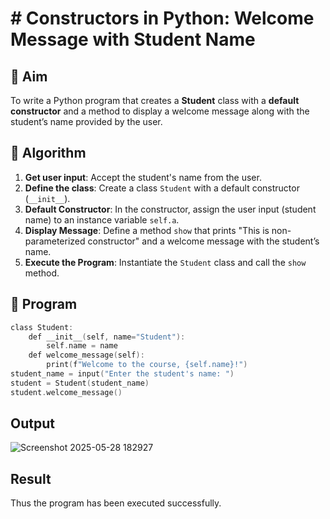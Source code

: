# # Constructors in Python: Welcome Message with Student Name

## 🎯 Aim
To write a Python program that creates a **Student** class with a **default constructor** and a method to display a welcome message along with the student’s name provided by the user.

## 🧠 Algorithm
1. **Get user input**: Accept the student's name from the user.
2. **Define the class**: Create a class `Student` with a default constructor (`__init__`).
3. **Default Constructor**: In the constructor, assign the user input (student name) to an instance variable `self.a`.
4. **Display Message**: Define a method `show` that prints "This is non-parameterized constructor" and a welcome message with the student’s name.
5. **Execute the Program**: Instantiate the `Student` class and call the `show` method.

## 🧾 Program
~~~c
class Student:
    def __init__(self, name="Student"):
        self.name = name
    def welcome_message(self):
        print(f"Welcome to the course, {self.name}!")
student_name = input("Enter the student's name: ")
student = Student(student_name)
student.welcome_message()
~~~

## Output

![Screenshot 2025-05-28 182927](https://github.com/user-attachments/assets/b580b116-9dd3-4c4d-8603-9a7ec31d8d25)

## Result
Thus the program has been executed successfully.
